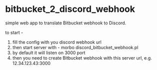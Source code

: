 # bitbucket_2_discord_webhook

simple web app to translate Bitbucket webhook to Discord.

to start -
1) fill the config with you discord webhook url
2) then start server with -  morbo discord_bitbucket_webhook.pl  
3) by default it will listen on 3000 port
4) then you need to create Bitbucket webhook with this server url, e.g. 12.34.123.43:3000
